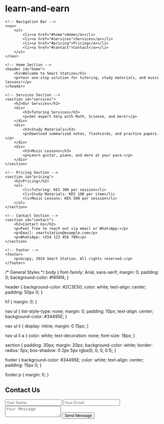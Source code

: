 # learn-and-earn
<!DOCTYPE html>
<html lang="en">
<head>
    <meta charset="UTF-8">
    <meta name="viewport" content="width=device-width, initial-scale=1.0">
    <title>Smart Station - Learn & Earn</title>
    <link rel="stylesheet" href="styles.css">
</head>
<body>

    <!-- Navigation Bar -->
    <nav>
        <ul>
            <li><a href="#home">Home</a></li>
            <li><a href="#services">Services</a></li>
            <li><a href="#pricing">Pricing</a></li>
            <li><a href="#contact">Contact</a></li>
        </ul>
    </nav>

    <!-- Home Section -->
    <header id="home">
        <h1>Welcome to Smart Station</h1>
        <p>Your one-stop solution for tutoring, study materials, and music lessons!</p>
    </header>

    <!-- Services Section -->
    <section id="services">
        <h2>Our Services</h2>
        <div>
            <h3>Tutoring Services</h3>
            <p>Get expert help with Math, Science, and more!</p>
        </div>
        <div>
            <h3>Study Materials</h3>
            <p>Download summarized notes, flashcards, and practice papers.</p>
        </div>
        <div>
            <h3>Music Lessons</h3>
            <p>Learn guitar, piano, and more at your pace.</p>
        </div>
    </section>

    <!-- Pricing Section -->
    <section id="pricing">
        <h2>Pricing</h2>
        <ul>
            <li>Tutoring: KES 300 per session</li>
            <li>Study Materials: KES 100 per item</li>
            <li>Music Lessons: KES 500 per session</li>
        </ul>
    </section>

    <!-- Contact Section -->
    <section id="contact">
        <h2>Contact Us</h2>
        <p>Feel free to reach out via email or WhatsApp:</p>
        <p>Email: smartstation@example.com</p>
        <p>WhatsApp: +254 123 456 789</p>
    </section>

    <!-- Footer -->
    <footer>
        <p>&copy; 2024 Smart Station. All rights reserved.</p>
    </footer>

</body>
</html>
/* General Styles */
body {
    font-family: Arial, sans-serif;
    margin: 0;
    padding: 0;
    background-color: #f4f4f4;
}

header {
    background-color: #2C3E50;
    color: white;
    text-align: center;
    padding: 50px 0;
}

h1 {
    margin: 0;
}

nav ul {
    list-style-type: none;
    margin: 0;
    padding: 10px;
    text-align: center;
    background-color: #34495E;
}

nav ul li {
    display: inline;
    margin: 0 15px;
}

nav ul li a {
    color: white;
    text-decoration: none;
    font-size: 18px;
}

section {
    padding: 30px;
    margin: 20px;
    background-color: white;
    border-radius: 5px;
    box-shadow: 0 2px 5px rgba(0, 0, 0, 0.1);
}

footer {
    background-color: #34495E;
    color: white;
    text-align: center;
    padding: 15px 0;
}

footer p {
    margin: 0;
}
<!-- Contact Form -->
<section id="contact">
    <h2>Contact Us</h2>
    <form id="contact-form">
        <input type="text" id="name" placeholder="Your Name" required>
        <input type="email" id="email" placeholder="Your Email" required>
        <textarea id="message" placeholder="Your Message" required></textarea>
        <button type="submit">Send Message</button>
    </form>
</section>

<script>
    document.getElementById('contact-form').addEventListener('submit', function(event) {
        event.preventDefault();
        alert('Thank you for reaching out!');
    });
</script>


